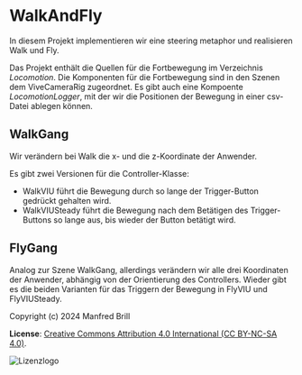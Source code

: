 # WalkAndFly

In diesem Projekt implementieren wir eine steering metaphor und realisieren Walk und Fly.

Das Projekt enthält die Quellen für die Fortbewegung im Verzeichnis *Locomotion*.
Die Komponenten für die Fortbewegung sind in den Szenen dem ViveCameraRig zugeordnet.
Es gibt auch eine Kompoente *LocomotionLogger*, mit der wir die Positionen der Bewegung
in einer csv-Datei ablegen können.

## WalkGang
Wir verändern bei Walk die x- und die z-Koordinate der Anwender. 

Es gibt zwei Versionen für die Controller-Klasse:
- WalkVIU führt die Bewegung durch so lange der Trigger-Button gedrückt gehalten wird.
- WalkVIUSteady führt die Bewegung nach dem Betätigen des Trigger-Buttons so lange aus, bis wieder
der Button betätigt wird.

## FlyGang
Analog zur Szene WalkGang, allerdings verändern wir alle drei Koordinaten der Anwender, 
abhängig von der Orientierung des Controllers. Wieder gibt es die beiden Varianten für
das Triggern der Bewegung in FlyVIU und FlyVIUSteady.



Copyright (c) 2024 Manfred Brill

**License**: [Creative Commons Attribution 4.0 International (CC BY-NC-SA 4.0)](https://creativecommons.org/licenses/by-nc-sa/4.0/).  

![Lizenzlogo](https://licensebuttons.net/l/by-nc-sa/3.0/de/88x31.png)

